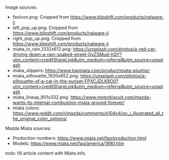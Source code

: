 



Image sources:
- favicon.png: Cropped from https://www.blipshift.com/products/nalware-ii
- left_pop_up.png: Cropped from https://www.blipshift.com/products/nalware-ii
- right_pop_up.png: Cropped from https://www.blipshift.com/products/nalware-ii
- miata_in_rain_1332x612.png: https://unsplash.com/photos/a-red-car-driving-down-a-rain-soaked-street-GyZSMud-hQY?utm_content=creditShareLink&utm_medium=referral&utm_source=unsplash
- miata_slippers: https://www.topmiata.com/product/miata-plushie/
- miata_silhouette_1920x652.png: https://unsplash.com/photos/a-silhouette-of-a-car-in-the-sunset-FPXCJDLK8O0?utm_content=creditShareLink&utm_medium=referral&utm_source=unsplash
- miata_lineup_901x332.png: https://www.motorbiscuit.com/mazda-wants-its-internal-combustion-miata-around-forever/
- miata colors: https://www.reddit.com/r/mazda/comments/p104c4/oc_i_illustrated_all_the_original_color_options/

Mazda Miata sources:
- Production numbers: https://www.miata.net/faq/production.html
- Models: https://www.miata.net/faq/america/1990.htm

todo: fill article content with Miata info.